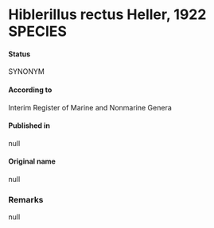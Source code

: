 # Hiblerillus rectus Heller, 1922 SPECIES

#### Status
SYNONYM

#### According to
Interim Register of Marine and Nonmarine Genera

#### Published in
null

#### Original name
null

### Remarks
null
